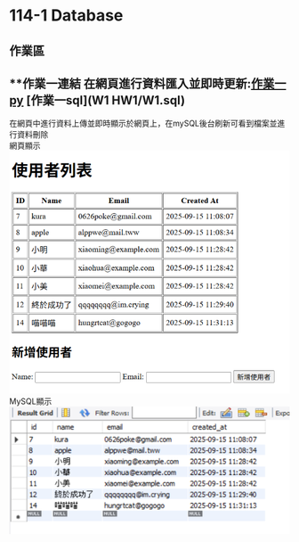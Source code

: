 # 114-1 Database
## 作業區  
## **作業一連結 在網頁進行資料匯入並即時更新:[作業一py](https://github.com/kurakanja/114-1-Database/blob/main/W1%20HW1/W1%20Create%2C%20Read%2C%20Delete.py) [作業一sql](W1 HW1/W1.sql)  
  
在網頁中進行資料上傳並即時顯示於網頁上，在mySQL後台刷新可看到檔案並進行資料刪除  
網頁顯示  
<img src="pics/page test1.png" width="700"/>  
MySQL顯示  
<img src="pics/sql test1.png" width="700"/>   

